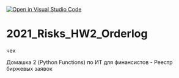 [![Open in Visual Studio Code](https://classroom.github.com/assets/open-in-vscode-f059dc9a6f8d3a56e377f745f24479a46679e63a5d9fe6f495e02850cd0d8118.svg)](https://classroom.github.com/online_ide?assignment_repo_id=6541224&assignment_repo_type=AssignmentRepo)
# 2021_Risks_HW2_Orderlog

чек

Домашка 2 (Python Functions) по ИТ для финансистов - Реестр биржевых заявок
